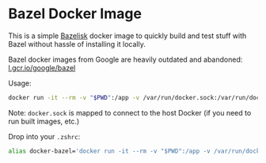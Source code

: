 # Bazel Docker Image

This is a simple [Bazelisk](https://github.com/bazelbuild/bazelisk) docker image to quickly build and test stuff with Bazel without hassle of installing it locally.

Bazel docker images from Google are heavily outdated and abandoned: [l.gcr.io/google/bazel](https://console.cloud.google.com/gcr/images/cloud-marketplace-containers/GLOBAL/google/bazel)

Usage: 

```bash
docker run -it --rm -v "$PWD":/app -v /var/run/docker.sock:/var/run/docker.sock -w /app --entrypoint=/bin/bash gcr.io/flare-build-alpha/bazelisk:latest
```

Note: `docker.sock` is mapped to connect to the host Docker (if you need to run built images, etc.)


Drop into your `.zshrc`:

```bash
alias docker-bazel='docker run -it --rm -v "$PWD":/app -v /var/run/docker.sock:/var/run/docker.sock -w /app --entrypoint=/bin/bash gcr.io/flare-build-alpha/bazelisk:latest'
```
